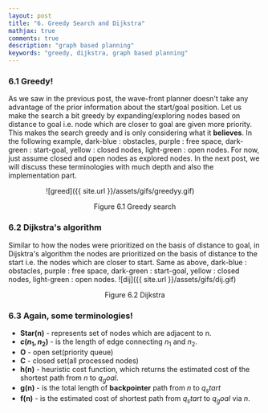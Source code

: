 ```yaml
---
layout: post
title: "6. Greedy Search and Dijkstra"
mathjax: true
comments: true
description: "graph based planning"
keywords: "greedy, dijkstra, graph based planning"
---  
```


### 6.1 Greedy!
As we saw in the previous post, the wave-front planner doesn't take any advantage of the prior information about the start/goal position. Let us make the search a bit greedy by expanding/exploring nodes based on distance to goal i.e. node which are closer to goal are given more priority. This makes the search greedy and is only considering what it **believes**. In the following example, dark-blue : obstacles, purple : free space, dark-green : start-goal, yellow : closed nodes, light-green : open nodes. For now, just assume closed and open nodes as explored nodes. In the next post, we will discuss these terminologies with much depth and also the implementation part.     

&nbsp;&nbsp;&nbsp;&nbsp;&nbsp;&nbsp;&nbsp;&nbsp;&nbsp;&nbsp;&nbsp;&nbsp;&nbsp;&nbsp;&nbsp;&nbsp;&nbsp;&nbsp; ![greed]({{ site.url }}/assets/gifs/greedyy.gif)
<p align="center">
Figure 6.1 Greedy search
</p>

### 6.2 Dijkstra's algorithm
Similar to how the nodes were prioritized on the basis of distance to goal, in Dijsktra's algorithm the nodes are prioritized on the basis of distance to the start i.e. the nodes which are closer to start. Same as above, dark-blue : obstacles, purple : free space, dark-green : start-goal, yellow : closed nodes, light-green : open nodes.
![dij]({{ site.url }}/assets/gifs/dij.gif)
<p align="center">
Figure 6.2 Dijkstra
</p>

### 6.3 Again, some terminologies!
* **Star(n)** - represents set of nodes which are adjacent to n.
* **$c(n_1,n_2)$** - is the length of edge connecting $n_1$ and $n_2$.
* **O** - open set(priority queue)
* **C** - closed set(all processed nodes)
* **h(n)** - heuristic cost function, which returns the estimated cost of the shortest path from $n$ to $q_goal$.
* **g(n)** - is the total length of **backpointer** path from $n$ to $q_start$
* **f(n)** - is the estimated cost of shortest path from $q_start$ to $q_goal$ via $n$.

